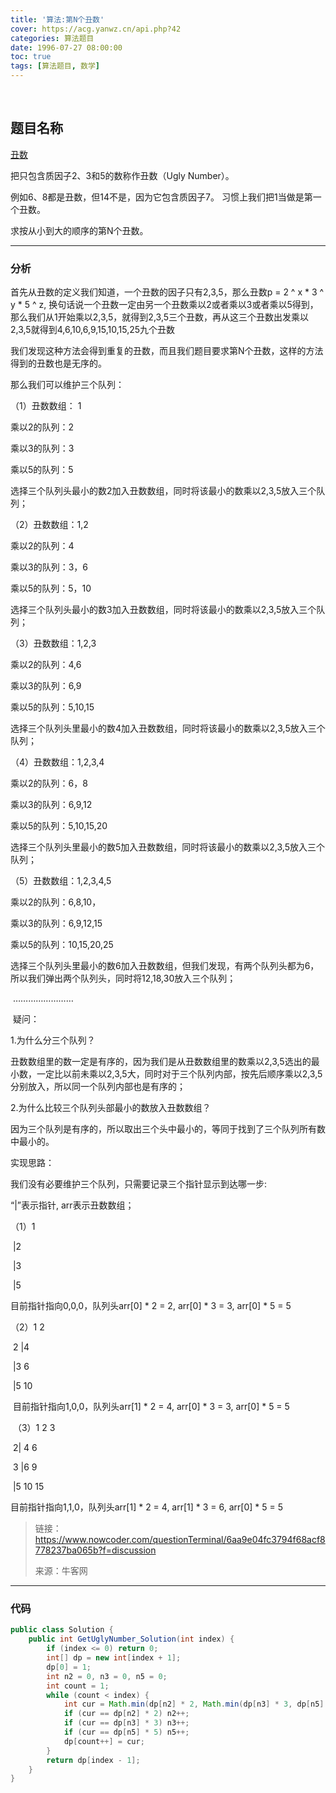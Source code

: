 ```yaml
---
title: '算法:第N个丑数'
cover: https://acg.yanwz.cn/api.php?42
categories: 算法题目
date: 1996-07-27 08:00:00
toc: true
tags: [算法题目, 数学]
---
```


<br/>

<!--more-->

## 题目名称

[丑数](https://www.nowcoder.com/practice/6aa9e04fc3794f68acf8778237ba065b?tpId=13&tqId=11186&tPage=2&rp=1&ru=%2Fta%2Fcoding-interviews&qru=%2Fta%2Fcoding-interviews%2Fquestion-ranking)

把只包含质因子2、3和5的数称作丑数（Ugly Number）。

例如6、8都是丑数，但14不是，因为它包含质因子7。 习惯上我们把1当做是第一个丑数。

求按从小到大的顺序的第N个丑数。

****

### 分析

首先从丑数的定义我们知道，一个丑数的因子只有2,3,5，那么丑数p = 2 ^ x \* 3 ^ y \* 5 ^ z, 换句话说一个丑数一定由另一个丑数乘以2或者乘以3或者乘以5得到，那么我们从1开始乘以2,3,5，就得到2,3,5三个丑数，再从这三个丑数出发乘以2,3,5就得到4,6,10,6,9,15,10,15,25九个丑数

我们发现这种方法会得到重复的丑数，而且我们题目要求第N个丑数，这样的方法得到的丑数也是无序的。

那么我们可以维护三个队列：  

（1）丑数数组： 1  

乘以2的队列：2  

乘以3的队列：3  

乘以5的队列：5  

选择三个队列头最小的数2加入丑数数组，同时将该最小的数乘以2,3,5放入三个队列；  

（2）丑数数组：1,2

乘以2的队列：4   

乘以3的队列：3，6

乘以5的队列：5，10

选择三个队列头最小的数3加入丑数数组，同时将该最小的数乘以2,3,5放入三个队列；   

（3）丑数数组：1,2,3   

乘以2的队列：4,6   

乘以3的队列：6,9   

乘以5的队列：5,10,15   

选择三个队列头里最小的数4加入丑数数组，同时将该最小的数乘以2,3,5放入三个队列；   

（4）丑数数组：1,2,3,4   

乘以2的队列：6，8   

乘以3的队列：6,9,12   

乘以5的队列：5,10,15,20   

选择三个队列头里最小的数5加入丑数数组，同时将该最小的数乘以2,3,5放入三个队列；   

（5）丑数数组：1,2,3,4,5   

乘以2的队列：6,8,10，   

乘以3的队列：6,9,12,15   

乘以5的队列：10,15,20,25   

选择三个队列头里最小的数6加入丑数数组，但我们发现，有两个队列头都为6，所以我们弹出两个队列头，同时将12,18,30放入三个队列；   

​    ……………………   

​    疑问：   

1.为什么分三个队列？   

丑数数组里的数一定是有序的，因为我们是从丑数数组里的数乘以2,3,5选出的最小数，一定比以前未乘以2,3,5大，同时对于三个队列内部，按先后顺序乘以2,3,5分别放入，所以同一个队列内部也是有序的；   

2.为什么比较三个队列头部最小的数放入丑数数组？   

因为三个队列是有序的，所以取出三个头中最小的，等同于找到了三个队列所有数中最小的。   

实现思路：   

我们没有必要维护三个队列，只需要记录三个指针显示到达哪一步:

“|”表示指针, arr表示丑数数组；

（1）1   

​    |2   

​    |3   

​    |5   

目前指针指向0,0,0，队列头arr[0] \* 2 = 2, arr[0] \* 3 = 3, arr[0] \* 5 = 5   

（2）1 2   

​    2 |4   

​    |3 6   

​    |5 10   

​    目前指针指向1,0,0，队列头arr[1] \* 2 = 4, arr[0] \* 3 = 3, arr[0] \* 5 = 5   

​    （3）1 2 3   

​    2| 4 6   

​    3 |6 9    

​    |5 10 15   

   目前指针指向1,1,0，队列头arr[1] \* 2 = 4, arr[1] \* 3 = 6, arr[0] \* 5 = 5

>   链接：https://www.nowcoder.com/questionTerminal/6aa9e04fc3794f68acf8778237ba065b?f=discussion
>
>   来源：牛客网

****

### 代码

```java
public class Solution {
    public int GetUglyNumber_Solution(int index) {
        if (index <= 0) return 0;
        int[] dp = new int[index + 1];
        dp[0] = 1;
        int n2 = 0, n3 = 0, n5 = 0;
        int count = 1;
        while (count < index) {
            int cur = Math.min(dp[n2] * 2, Math.min(dp[n3] * 3, dp[n5] * 5));
            if (cur == dp[n2] * 2) n2++;
            if (cur == dp[n3] * 3) n3++;
            if (cur == dp[n5] * 5) n5++;
            dp[count++] = cur;
        }
        return dp[index - 1];
    }
}
```

